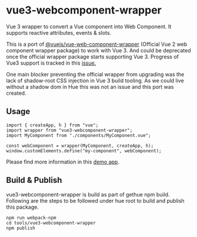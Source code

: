 # vue3-webcomponent-wrapper

Vue 3 wrapper to convert a Vue component into Web Component. It supports reactive attributes, events & slots.

This is a port of [@vuejs/vue-web-component-wrapper](https://github.com/vuejs/vue-web-component-wrapper) (Official Vue 2 web component wrapper package) to work with Vue 3. And could be deprecated once the official wrapper package  starts supporting Vue 3. Progress of Vue3 support is tracked in this [issue.](https://github.com/vuejs/vue-web-component-wrapper/issues/93)

One main blocker preventing the official wrapper from upgrading was the lack of shadow-root CSS injection in Vue 3 build tooling. As we could live without a shadow dom in Hue this was not an issue and this port was created.

## Usage

    import { createApp, h } from "vue";
    import wrapper from "vue3-webcomponent-wrapper";
    import MyComponent from "./components/MyComponent.vue";

    const webComponent = wrapper(MyComponent, createApp, h);
    window.customElements.define("my-component", webComponent);


Please find more information in this [demo app](https://github.com/sreenaths/vue3-webcomponent-wrapper-demo).

## Build & Publish

vue3-webcomponent-wrapper is build as part of gethue npm build. Following are the steps to be followed under hue root to build and publish this package.

    npm run webpack-npm
    cd tools/vue3-webcomponent-wrapper
    npm publish
